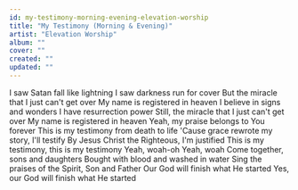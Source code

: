 ```yaml
---
id: my-testimony-morning-evening-elevation-worship
title: "My Testimony (Morning & Evening)"
artist: "Elevation Worship"
album: ""
cover: ""
created: ""
updated: ""
---
```


I saw Satan fall like lightning
I saw darkness run for cover
But the miracle that I just can't get over
My name is registered in heaven
I believe in signs and wonders
I have resurrection power
Still, the miracle that I just can't get over
My name is registered in heaven
Yeah, my praise belongs to You forever
This is my testimony from death to life
'Cause grace rewrotе my story, I'll testify
By Jesus Christ the Rightеous, I'm justified
This is my testimony, this is my testimony
Yeah, woah-oh
Yeah, woah
Come together, sons and daughters
Bought with blood and washed in water
Sing the praises of the Spirit, Son and Father
Our God will finish what He started
Yes, our God will finish what He started